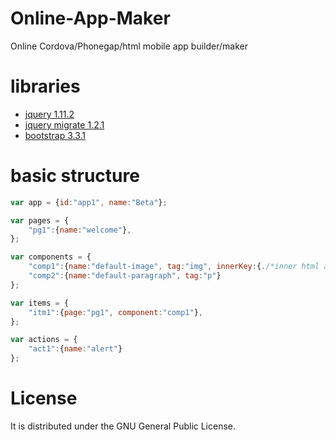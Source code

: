 # Online-App-Maker
Online Cordova/Phonegap/html mobile app builder/maker

# libraries
* [jquery 1.11.2](https://github.com/jquery/jquery)
* [jquery migrate 1.2.1](https://github.com/jquery/jquery-migrate/)
* [bootstrap 3.3.1](https://github.com/twbs/bootstrap)
 

# basic structure
```javascript
var app = {id:"app1", name:"Beta"};

var pages = {
	"pg1":{name:"welcome"},
};

var components = {
	"comp1":{name:"default-image", tag:"img", innerKey:{./*inner html attr + options*/.}},
	"comp2":{name:"default-paragraph", tag:"p"}
};

var items = {
	"itm1":{page:"pg1", component:"comp1"},
};

var actions = {
	"act1":{name:"alert"}
};
```

# License
It is distributed under the GNU General Public License. 
